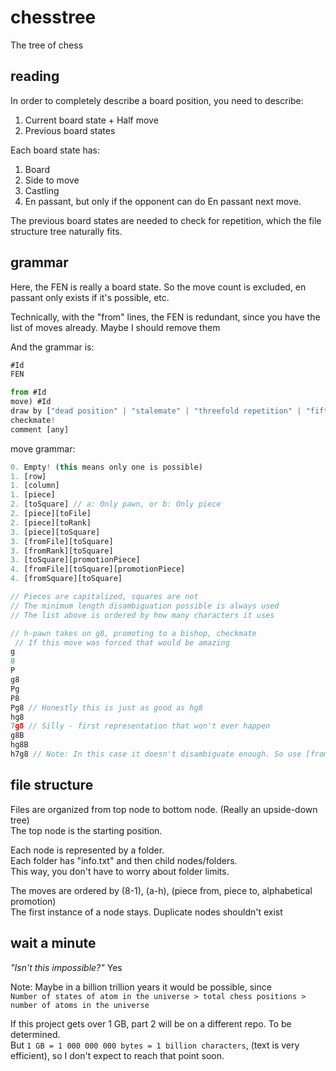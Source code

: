 # chesstree
The tree of chess

## reading
In order to completely describe a board position, you need to describe:
1. Current board state + Half move
2. Previous board states

Each board state has:
1. Board
2. Side to move
3. Castling
4. En passant, but only if the opponent can do En passant next move.

The previous board states are needed to check for repetition, which the file structure tree naturally fits.

## grammar
Here, the FEN is really a board state.
So the move count is excluded, en passant only exists if it's possible, etc.

Technically, with the "from" lines, the FEN is redundant, since you have the list of moves already.
Maybe I should remove them

And the grammar is:
```js
#Id
FEN

from #Id
move) #Id
draw by ["dead position" | "stalemate" | "threefold repetition" | "fifty moves"]
checkmate!
comment [any]
```


move grammar:
```js
0. Empty! (this means only one is possible)
1. [row]
1. [column]
1. [piece]
2. [toSquare] // a: Only pawn, or b: Only piece
2. [piece][toFile]
2. [piece][toRank]
3. [piece][toSquare]
3. [fromFile][toSquare]
3. [fromRank][toSquare]
3. [toSquare][promotionPiece]
4. [fromFile][toSquare][promotionPiece]
4. [fromSquare][toSquare]

// Pieces are capitalized, squares are not
// The minimum length disambiguation possible is always used
// The list above is ordered by how many characters it uses

// h-pawn takes on g8, promoting to a bishop, checkmate
 // If this move was forced that would be amazing
g
8
P
g8
Pg
P8
Pg8 // Honestly this is just as good as hg8
hg8
7g8 // Silly - first representation that won't ever happen
g8B
hg8B
h7g8 // Note: In this case it doesn't disambiguate enough. So use [fromFile][toSquare][promotionPiece] instead
```

## file structure
Files are organized from top node to bottom node. (Really an upside-down tree)  
The top node is the starting position.

Each node is represented by a folder.  
Each folder has "info.txt" and then child nodes/folders.  
This way, you don't have to worry about folder limits.

The moves are ordered by (8-1), (a-h), (piece from, piece to, alphabetical promotion)  
The first instance of a node stays. Duplicate nodes shouldn't exist

## wait a minute
_"Isn't this impossible?"_ Yes

Note: Maybe in a billion trillion years it would be possible, since  
`Number of states of atom in the universe > total chess positions > number of atoms in the universe`

If this project gets over 1 GB, part 2 will be on a different repo. To be determined.  
But `1 GB = 1 000 000 000 bytes = 1 billion characters`, (text is very efficient), so I don't expect to reach that point soon.
